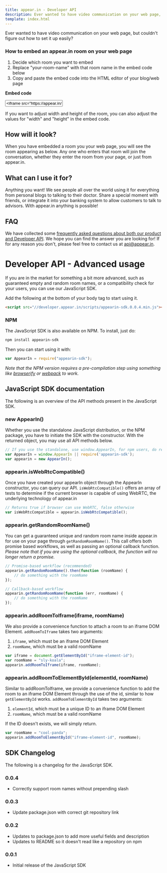 ```yaml
---
title: appear.in - Developer API
description: Ever wanted to have video communication on your web page, but couldn’t figure out how to set it up easily? The appear.in Developer API is just as easy to use as appear.in, just copy, paste and publish. Instant video chat on any web page.
template: index.html
---
```


<p class="ingress">Ever wanted to have video communication on your web page,
but couldn't figure out how to set it up easily?</p>

### How to embed an appear.in room on your web page
1. Decide which room you want to embed
2. Replace "your-room-name" with that room name in the embed code below
3. Copy and paste the embed code into the HTML editor of your blog/web page

<div class="embed-code-wrapper">
<p><strong>Embed code</strong></p>
<input id="embed-code" class="embed-code ui-input-text" type="text" value='<iframe src="https://appear.in/your-room-name" width="800" height="640" frameborder="0"></iframe>'>
</div>

If you want to adjust width and height of the room, you can also adjust the
values for "width" and "height" in the embed code.

## How will it look?
When you have embedded a room you your web page, you will see the room
appearing as below. Any one who enters that room will join the conversation,
whether they enter the room from your page, or just from appear.in.

<div id="demo-room"></div>

## What can I use it for?
Anything you want! We see people all over the world using it for everything
from personal blogs to talking to their doctor. Share a special moment with
friends, or integrate it into your banking system to allow customers to talk to
advisors. With appear.in anything is possible!

## FAQ
We have collected some [frequently asked questions about both our product and Developer API](https://appear.in/information/faq).
We hope you can find the answer you are looking for! If for any reason you
don't, please feel free to contact us at [api@appear.in](mailto:api@appear.in).

<h1 class="padding-please">Developer API - Advanced usage</h1>

If you are in the market for something a bit more advanced, such as guaranteed
empty and random room names, or a compatibility check for your users, you can
use our JavaScript SDK.

Add the following at the bottom of your body tag to start using it.

```html
<script src="//developer.appear.in/scripts/appearin-sdk.0.0.4.min.js"></script>
```

### NPM
The JavaScript SDK is also available on NPM. To install, just do:

```bash
npm install appearin-sdk
```

Then you can start using it with:

```javascript
var AppearIn = require("appearin-sdk");
```

*Note that the NPM version requires a pre-compilation step using something like
[browserify](http://browserify.org/) or [webpack](://webpack.github.io/) to work.*

## JavaScript SDK documentation
The following is an overview of the API methods present in the JavaScript SDK.

### new AppearIn()
Whether you use the standalone JavaScript distribution, or the NPM package, you
have to initiate the SDK with the constructor. With the returned object, you
may use all API methods below.

```javascript
// If you use the standalone, use window.AppearIn, for npm users, do require.
var AppearIn = window.AppearIn || require('appearin-sdk');
var appearin = new AppearIn();
```

### appearin.isWebRtcCompatible()
Once you have created your appearIn object through the AppearIn constructor, you
can query our API. `isWebRtcCompatible()` offers an array of tests to determine
if the current browser is capable of using WebRTC, the underlying technology of
appear.in

```javascript
// Returns true if browser can use WebRTC, false otherwise
var isWebRtcCompatible = appearin.isWebRtcCompatible();
```

### appearin.getRandomRoomName()
You can get a guaranteed unique and random room name inside appear.in for use on
your page through `getRandomRoomName()`. This call offers both promise based
workflows, as well as passing an optional callback function. *Please note that if
you are using the optional callback, the function will no longer return a
promise.*

```javascript
// Promise-based workflow (recommended)
appearin.getRandomRoomName().then(function (roomName) {
    // do something with the roomName
});

// Callback-based workflow
appearin.getRandomRoomName(function (err, roomName) {
    // do something with the roomName
});
```

### appearin.addRoomToIframe(iframe, roomName)
We also provide a convenience function to attach a room to an iframe DOM
Element. `addRoomToIframe` takes two arguments:
1. `iframe`, which must be an iframe DOM Element
2. `roomName`, which must be a valid roomName

```javascript
var iframe = document.getElementById("iframe-element-id");
var roomName = "sly-koala";
appearin.addRoomToIframe(iframe, roomName);
```

### appearin.addRoomToElementById(elementId, roomName)
Similar to addRoomToIframe, we provide a convenience function to add the room to
an iframe DOM Element through the use of the id, similar to how `getElementById`
works. `addRoomToElementById` takes two arguments:
1. `elementId`, which must be a unique ID to an iframe DOM Element
2. `roomName`, which must be a valid roomName

If the ID doesn't exists, we will simply return.

```javascript
var roomName = "cool-panda";
appearin.addRoomToElementById("iframe-element-id", roomName);
```

## SDK Changelog
The following is a changelog for the JavaScript SDK.

### 0.0.4
- Correctly support room names without prepending slash

### 0.0.3
- Update package.json with correct git repository link

### 0.0.2
- Updates to package.json to add more useful fields and description
- Updates to README so it doesn't read like a repository on npm

### 0.0.1
- Initial release of the JavaScript SDK
